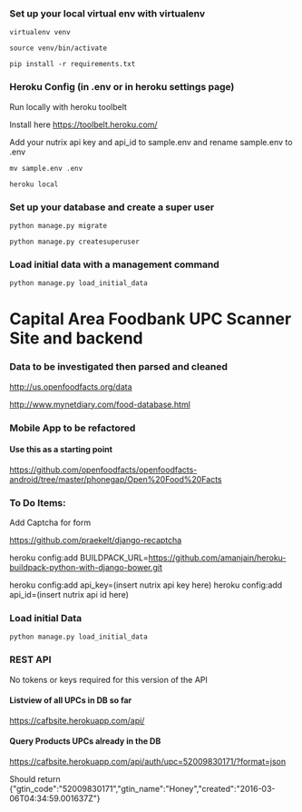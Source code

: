### Set up your local virtual env with virtualenv

`virtualenv venv`

`source venv/bin/activate`

`pip install -r requirements.txt`

### Heroku Config (in .env or in heroku settings page)

Run locally with heroku toolbelt

Install here https://toolbelt.heroku.com/

Add your nutrix api key and api_id to sample.env and rename sample.env to .env

`mv sample.env .env`

`heroku local`


### Set up your database and create a super user

`python manage.py migrate`

`python manage.py createsuperuser`


### Load initial data with a management command

`python manage.py load_initial_data`


# Capital Area Foodbank UPC Scanner Site and backend

### Data to be investigated then parsed and cleaned

http://us.openfoodfacts.org/data

http://www.mynetdiary.com/food-database.html


### Mobile App to be refactored


#### Use this as a starting point
https://github.com/openfoodfacts/openfoodfacts-android/tree/master/phonegap/Open%20Food%20Facts


### To Do Items:

Add Captcha for form

https://github.com/praekelt/django-recaptcha

heroku config:add BUILDPACK_URL=https://github.com/amanjain/heroku-buildpack-python-with-django-bower.git

heroku config:add api_key=(insert nutrix api key here)
heroku config:add api_id=(insert nutrix api id here)

### Load initial Data

`python manage.py load_initial_data`


### REST API

No tokens or keys required for this version of the API

#### Listview of all UPCs in DB so far
https://cafbsite.herokuapp.com/api/

#### Query Products UPCs already in the DB
https://cafbsite.herokuapp.com/api/auth/upc=52009830171/?format=json

Should return {"gtin_code":"52009830171","gtin_name":"Honey","created":"2016-03-06T04:34:59.001637Z"}

